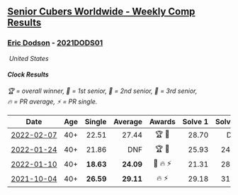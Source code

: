 <style>table {white-space: nowrap;}</style>
<link rel="stylesheet" type="text/css" href="/scw-comp/css/flags.css" />

## [Senior Cubers Worldwide - Weekly Comp Results](/scw-comp/results/)
### [Eric Dodson](README.md) - [2021DODS01](https://www.worldcubeassociation.org/persons/2021DODS01?event=clock)

<i class="flag flag-US" />&nbsp;United States

#### Clock Results

<span style="white-space: nowrap;">🏆 = overall winner</span>, <span style="white-space: nowrap;">🥇 = 1st senior</span>, <span style="white-space: nowrap;">🥈 = 2nd senior</span>, <span style="white-space: nowrap;">🥉 = 3rd senior</span>, <span style="white-space: nowrap;">🔥 = PR average</span>, <span style="white-space: nowrap;">⚡ = PR single</span>.

| Date | Age | Single | Average | Awards | Solve 1 | Solve 2 | Solve 3 | Solve 4 | Solve 5 | Video |
| :--: | :--: | --: | --: | :--: | --: | --: | --: | --: | --: | :-- |
| [2022-02-07](../../results/2022-02-07/clock.md) | 40+ | 22.51 | 27.44 | 🏆 🥇 | 28.70 | DNF | 23.64 | 22.51 | 29.99 | [Desktop](https://www.facebook.com/events/245500131085725/permalink/254512366851168) / [Mobile](https://m.facebook.com/events/245500131085725?view=permalink&id=254512366851168) |
| [2022-01-24](../../results/2022-01-24/clock.md) | 40+ | 21.86 | DNF | 🏆 🥇 | 25.93 | 24.31 | DNF | 21.86 | DNF | [Desktop](https://www.facebook.com/events/317247483509647/permalink/324943996073329) / [Mobile](https://m.facebook.com/events/317247483509647?view=permalink&id=324943996073329) |
| [2022-01-10](../../results/2022-01-10/clock.md) | 40+ | **18.63** | **24.09** | 🥈 🔥 ⚡ | 21.31 | 28.88 | 28.10 | 22.87 | **18.63** | [Desktop](https://www.facebook.com/events/1071902263370982/permalink/1080498415844700) / [Mobile](https://m.facebook.com/events/1071902263370982?view=permalink&id=1080498415844700) |
| [2021-10-04](../../results/2021-10-04/clock.md) | 40+ | **26.59** | **29.11** | 🔥 ⚡ | 29.18 | 31.00 | **26.59** | 34.71 | 27.16 | [Desktop](https://www.facebook.com/events/1205858816603137/permalink/1215362402319445) / [Mobile](https://m.facebook.com/events/1205858816603137?view=permalink&id=1215362402319445) |


<!-- Global site tag (gtag.js) - Google Analytics -->
<script async src="https://www.googletagmanager.com/gtag/js?id=UA-86348435-3"></script>
<script>window.dataLayer = window.dataLayer || []; function gtag() {dataLayer.push(arguments);} gtag('js', new Date()); gtag('config', 'UA-86348435-3');</script>
